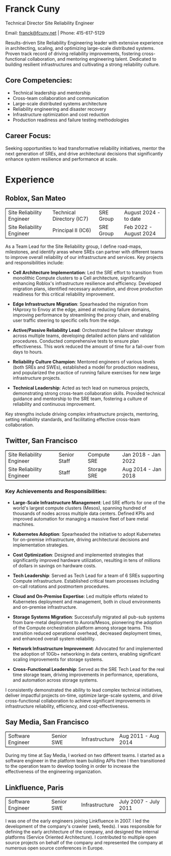 # Franck Cuny

Technical Director Site Reliability Engineer

Email: franck@fcuny.net | Phone: 415-617-5129

Results-driven Site Reliability Engineering leader with extensive experience in architecting, scaling, and optimizing large-scale distributed systems. Proven track record of driving reliability improvements, fostering cross-functional collaboration, and mentoring engineering talent. Dedicated to building resilient infrastructures and cultivating a strong reliability culture.

## Core Competencies:

- Technical leadership and mentorship
- Cross-team collaboration and communication
- Large-scale distributed systems architecture
- Reliability engineering and disaster recovery
- Infrastructure optimization and cost reduction
- Production readiness and failure testing methodologies

## Career Focus:

Seeking opportunities to lead transformative reliability initiatives, mentor the next generation of SREs, and drive architectural decisions that significantly enhance system resilience and performance at scale.

# Experience

## Roblox, San Mateo

<table border="2" cellspacing="0" cellpadding="6" rules="groups" frame="hsides">

<colgroup>
<col  class="org-left" />

<col  class="org-left" />

<col  class="org-left" />

<col  class="org-left" />
</colgroup>
<tbody>
<tr>
<td class="org-left">Site Reliability Engineer</td>
<td class="org-left">Technical Directory (IC7)</td>
<td class="org-left">SRE Group</td>
<td class="org-left">August 2024 - to date</td>
</tr>
<tr>
<td class="org-left">Site Reliability Engineer</td>
<td class="org-left">Principal II (IC6)</td>
<td class="org-left">SRE Group</td>
<td class="org-left">Feb 2022 - August 2024</td>
</tr>
</tbody>
</table>

As a Team Lead for the Site Reliability group, I define road-maps, milestones, and identify areas where SREs can partner with different teams to improve overall reliability of our infrastructure and services. Key projects and responsibilities include:

- **Cell Architecture Implementation**: Led the SRE effort to transition from monolithic Compute clusters to a Cell architecture, significantly enhancing Roblox's infrastructure resilience and efficiency. Developed migration plans, identified necessary automation, and drove production readiness for this critical reliability improvement.

- **Edge Infrastructure Migration**: Spearheaded the migration from HAproxy to Envoy at the edge, aimed at reducing failure domains, improving performance by streamlining the proxy chain, and enabling user traffic steering to specific cells from the edge.

- **Active/Passive Reliability Lead**: Orchestrated the failover strategy across multiple teams, developing detailed action plans and validation procedures. Conducted comprehensive tests to ensure plan effectiveness. This work reduced the amount of time for a fail-over from days to hours.

- **Reliability Culture Champion**: Mentored engineers of various levels (both SREs and SWEs), established a model for production readiness, and popularized the practice of running failure exercises for new large infrastructure projects.

- **Technical Leadership**: Acted as tech lead on numerous projects, demonstrating strong cross-team collaboration skills. Provided technical guidance and mentorship to the SRE team, fostering a culture of reliability and continuous improvement.

Key strengths include driving complex infrastructure projects, mentoring, setting reliability standards, and facilitating effective cross-team collaboration.

## Twitter, San Francisco

<table border="2" cellspacing="0" cellpadding="6" rules="groups" frame="hsides">
<colgroup>
<col  class="org-left" />
<col  class="org-left" />
<col  class="org-left" />
<col  class="org-left" />
</colgroup>
<tbody>
<tr>
<td class="org-left">Site Reliability Engineer</td>
<td class="org-left">Senior Staff</td>
<td class="org-left">Compute SRE</td>
<td class="org-left">Jan 2018 - Jan 2022</td>
</tr>
<tr>
<td class="org-left">Site Reliability Engineer</td>
<td class="org-left">Staff</td>
<td class="org-left">Storage SRE</td>
<td class="org-left">Aug 2014 - Jan 2018</td>
</tr>
</tbody>
</table>

### Key Achievements and Responsibilities:

- **Large-Scale Infrastructure Management**: Led SRE efforts for one of the world's largest compute clusters (Mesos), spanning hundred of thousands of nodes across multiple data centers. Defined KPIs and improved automation for managing a massive fleet of bare metal machines.

- **Kubernetes Adoption**: Spearheaded the initiative to adopt Kubernetes for on-premise infrastructure, driving architectural decisions and implementation strategies.

- **Cost Optimization**: Designed and implemented strategies that significantly improved hardware utilization, resulting in tens of millions of dollars in savings on hardware costs.

- **Tech Leadership**: Served as Tech Lead for a team of 6 SREs supporting Compute infrastructure. Established critical team processes including on-call rotations and postmortem procedures.

- **Cloud and On-Premise Expertise**: Led multiple efforts related to Kubernetes deployment and management, both in cloud environments and on-premise infrastructure.

- **Storage Systems Migration**: Successfully migrated all pub-sub systems from bare-metal deployment to Aurora/Mesos, pioneering the adoption of the Compute orchestration platform among storage teams. This transition reduced operational overhead, decreased deployment times, and enhanced overall system reliability.

- **Network Infrastructure Improvement**: Advocated for and implemented the adoption of 10Gb+ networking in data centers, enabling significant scaling improvements for storage systems.

- **Cross-Functional Leadership**: Served as the SRE Tech Lead for the real time storage team, driving improvements in performance, operations, and automation across storage systems.

I consistently demonstrated the ability to lead complex technical initiatives, deliver impactful projects on-time, optimize large-scale systems, and drive cross-functional collaboration to achieve significant improvements in infrastructure reliability, efficiency, and cost-effectiveness.

## Say Media, San Francisco

<table border="2" cellspacing="0" cellpadding="6" rules="groups" frame="hsides">

<colgroup>
<col  class="org-left" />

<col  class="org-left" />

<col  class="org-left" />

<col  class="org-left" />
</colgroup>
<tbody>
<tr>
<td class="org-left">Software Engineer</td>
<td class="org-left">Senior SWE</td>
<td class="org-left">Infrastructure</td>
<td class="org-left">Aug 2011 - Aug 2014</td>
</tr>
</tbody>
</table>

During my time at Say Media, I worked on two different teams. I started as a software engineer in the platform team building APIs then I then transitioned to the operation team to develop tooling in order to increase the effectiveness of the engineering organization.

## Linkfluence, Paris

<table border="2" cellspacing="0" cellpadding="6" rules="groups" frame="hsides">

<colgroup>
<col  class="org-left" />

<col  class="org-left" />

<col  class="org-left" />

<col  class="org-left" />
</colgroup>
<tbody>
<tr>
<td class="org-left">Software Engineer</td>
<td class="org-left">Senior SWE</td>
<td class="org-left">Infrastructure</td>
<td class="org-left">July 2007 - July 2011</td>
</tr>
</tbody>
</table>

I was one of the early engineers joining Linkfluence in 2007. I led the development of the company's crawler (web, feeds). I was responsible for defining the early architecture of the company, and designed the internal platforms (Service Oriented Architecture).
I contributed to multiple open source projects on behalf of the company and represented the company at numerous open source conferences in Europe.
